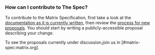 ### How can I contribute to The Spec?

To contribute to the Matrix Specification, first take a look at the [documentation as it is currently written](https://matrix.org/docs/spec), then review the [process for new proposals](https://matrix.org/docs/spec/proposals). You should start by writing a publicly-accessible proposal describing your change.

To see the proposals currently under discussion,join us in [#matrix-spec:matrix.org].
